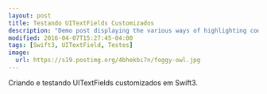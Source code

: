 ```yaml
---
layout: post
title: Testando UITextFields Customizados
description: "Demo post displaying the various ways of highlighting code in Markdown."
modified: 2016-04-07T15:27:45-04:00
tags: [Swift3, UITextField, Testes]
image:
  url: https://s19.postimg.org/4bhekbi7n/foggy-owl.jpg
---
```


Criando e testando UITextFields customizados em Swift3.
